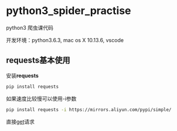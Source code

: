 # python3_spider_practise
python3 爬虫课代码

开发环境：python3.6.3, mac os X 10.13.6, vscode

## requests基本使用

安装**requests**

```bash
pip install requests
```

如果速度比较慢可以使用-i参数

```bash
pip install requests -i https://mirrors.aliyun.com/pypi/simple/
```

直接[get](https://github.com/Rockycai/python3_spider_practise/blob/master/tutorial_requests_get.py)请求
